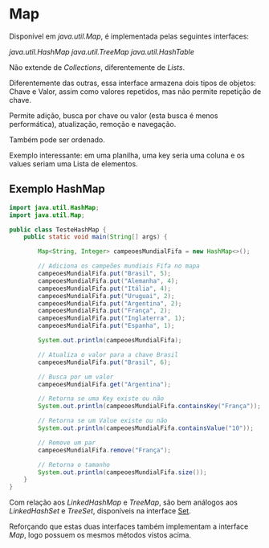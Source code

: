# Map

Disponível em *java.util.Map*, é implementada pelas seguintes interfaces:

*java.util.HashMap*
*java.util.TreeMap*
*java.util.HashTable*

Não extende de *Collections*, diferentemente de *Lists*.

Diferentemente das outras, essa interface armazena dois tipos de objetos: Chave e Valor, assim como valores repetidos, mas não permite repetição de chave.

Permite adição, busca por chave ou valor (esta busca é menos performática), atualização, remoção e navegação.

Também pode ser ordenado.

Exemplo interessante: em uma planilha, uma key seria uma coluna e os values seriam uma Lista de elementos.

## Exemplo HashMap

```java
import java.util.HashMap;
import java.util.Map;

public class TesteHashMap {
    public static void main(String[] args) {

        Map<String, Integer> campeoesMundialFifa = new HashMap<>();

        // Adiciona os campeões mundiais Fifa no mapa
        campeoesMundialFifa.put("Brasil", 5);
        campeoesMundialFifa.put("Alemanha", 4);
        campeoesMundialFifa.put("Itália", 4);
        campeoesMundialFifa.put("Uruguai", 2);
        campeoesMundialFifa.put("Argentina", 2);
        campeoesMundialFifa.put("França", 2);
        campeoesMundialFifa.put("Inglaterra", 1);
        campeoesMundialFifa.put("Espanha", 1);

        System.out.println(campeoesMundialFifa);

        // Atualiza o valor para a chave Brasil
        campeoesMundialFifa.put("Brasil", 6);

        // Busca por um valor
        campeoesMundialFifa.get("Argentina");

        // Retorna se uma Key existe ou não
        System.out.println(campeoesMundialFifa.containsKey("França"));

        // Retorna se um Value existe ou não
        System.out.println(campeoesMundialFifa.containsValue("10"));

        // Remove um par
        campeoesMundialFifa.remove("França");

        // Retorna o tamanho
        System.out.println(campeoesMundialFifa.size());
    }
}
```

Com relação aos *LinkedHashMap* e *TreeMap*, são bem análogos aos *LinkedHashSet* e *TreeSet*, disponíveis na interface [Set](https://github.com/LucasPepper/TIL/blob/master/java/Collections/Set.md).

Reforçando que estas duas interfaces também implementam a interface *Map*, logo possuem os mesmos métodos vistos acima.
